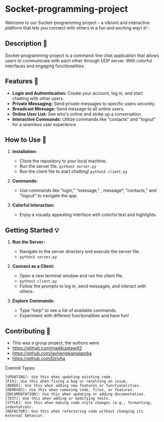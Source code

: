 # Socket-programming-project

Welcome to our Socket-programming project – a vibrant and interactive platform that lets you connect with others in a fun and exciting way! 🌐✨

## Description 📝

Socket-programming-project is a command-line chat application that allows users to communicate with each other through UDP server. With colorful interfaces and engaging functionalities.

## Features 🌟

- **Login and Authentication:** Create your account, log in, and start chatting with other users.
- **Private Messaging:** Send private messages to specific users securely.
- **Broadcast Message:** Send message to all online users.
- **Online User List:** See who's online and strike up a conversation.
- **Interactive Commands:** Utilize commands like "contacts" and "logout" for a seamless user experience.

## How to Use 🚀

1. **Installation:**
   - Clone the repository to your local machine.
   - Run the server file. `python3 server.py`
   - Run the client file to start chatting! `python3 client.py`

2. **Commands:**
   - Use commands like "login," "message," , message*, "contacts," and "logout" to navigate the app.

3. **Colorful Interaction:**
   - Enjoy a visually appealing interface with colorful text and highlights.

## Getting Started 💡

1. **Run the Server:**
   - Navigate to the server directory and execute the server file.
   - `python3 server.py`

2. **Connect as a Client:**
   - Open a new terminal window and run the client file.
   - `python3 client.py`
   - Follow the prompts to log in, send messages, and interact with others.

3. **Explore Commands:**
   - Type "help" to see a list of available commands.
   - Experiment with different functionalities and have fun!

## Contributing 🤝

- This was a group project, the authors were
- https://github.com/madikizelawill2
- https://github.com/lavhengwamalamba
- https://github.com/Dzivha

Commit Types:

    [UPDATING]: Use this when updating existing code.
    [FIX]: Use this when fixing a bug or resolving an issue.
    [ADDED]: Use this when adding new features or functionalities.
    [REMOVED]: Use this when removing code, files, or features.
    [DOCUMENTATION]: Use this when updating or adding documentation.
    [TEST]: Use this when adding or modifying tests.
    [STYLE]: Use this when making code style changes (e.g., formatting, indentation).
    [REFACTOR]: Use this when refactoring code without changing its external behavior.
